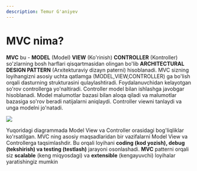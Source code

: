 ```yaml
---
description: Temur G'aniyev
---
```


# MVC nima?

**MVC** bu - **MODEL** \(Model) **VIEW** \(Ko'rinish\) **CONTROLLER** \(Kontroller\) so'zlarning bosh harflari qisqartmasidan olingan bo'lib **ARCHITECTURAL DESIGN PATTERN** \(Arxitekturaviy dizayn paterni\) hisoblanadi. MVC sizning loyihangizni asosiy uchta qatlamga \(MODEL,VIEW,CONTROLLER\) ga  bo'lish orqali dasturning strukturasini qulaylashtiradi. Foydalanuvchidan kelayotgan so'rov controllerga yo'naltiradi. Controller model bilan ishlashga javobgar hisoblanadi. Model malumotlar bazasi bilan aloqa qiladi va malumotlar bazasiga so'rov beradi natijalarni aniqlaydi. Controller viewni tanlaydi va unga modelni jo'natadi. 

![](../../.gitbook/assets/mvc1.png)

Yuqoridagi diagrammada Model View va Controller orasidagi bog'liqliklar ko'rsatilgan. MVC ning asosiy maqsadlaridan bir vazifalarni Model View va Controllerga taqsimlashdir. Bu orqali loyihani **coding \(kod yozish\), debug \(tekshirish\) va testing \(testlash\)** jarayoni osonlashadi. **MVC** patterni orqali siz **scalable** \(keng miqyosdagi\) va **extensible** \(kengayuvchi\) loyihalar yaratishingiz mumkin 



